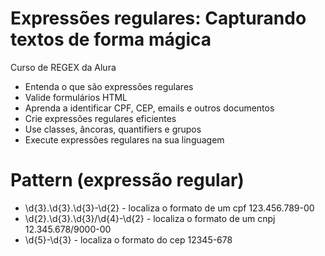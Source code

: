 # Expressões regulares: Capturando textos de forma mágica
Curso de REGEX da Alura

* Entenda o que são expressões regulares
* Valide formulários HTML
* Aprenda a identificar CPF, CEP, emails e outros documentos
* Crie expressões regulares eficientes
* Use classes, âncoras, quantifiers e grupos
* Execute expressões regulares na sua linguagem

# Pattern (expressão regular)

* \d{3}\.\d{3}\.\d{3}-\d{2}  - localiza o formato de um cpf 123.456.789-00
* \d{2}\.\d{3}\.\d{3}\/\d{4}-\d{2} - localiza o formato de um cnpj 12.345.678/9000-00
* \d{5}-\d{3} - localiza o formato do cep 12345-678
